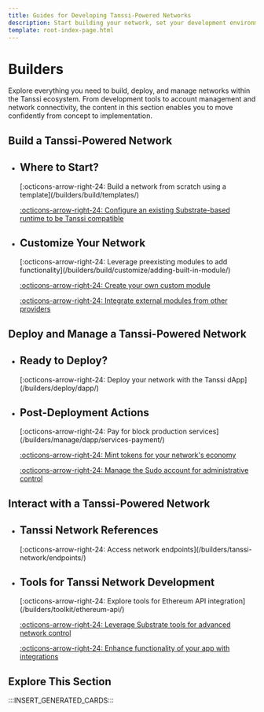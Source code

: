 ```yaml
---
title: Guides for Developing Tanssi-Powered Networks
description: Start building your network, set your development environment up, test and deploy your runtime, and choose the integrations that suit your use case.
template: root-index-page.html
---
```


# Builders

Explore everything you need to build, deploy, and manage networks within the Tanssi ecosystem. From development tools to account management and network connectivity, the content in this section enables you to move confidently from concept to implementation.

## Build a Tanssi-Powered Network

<div class="grid cards" markdown>

-   <h2 class="title">Where to Start?</h2>
    [:octicons-arrow-right-24: Build a network from scratch using a template](/builders/build/templates/)

    [:octicons-arrow-right-24: Configure an existing Substrate-based runtime to be Tanssi compatible](/builders/build/templates/custom-runtime/)

-   <h2 class="title">Customize Your Network</h2>
    [:octicons-arrow-right-24: Leverage preexisting modules to add functionality](/builders/build/customize/adding-built-in-module/)

    [:octicons-arrow-right-24: Create your own custom module](/builders/build/customize/adding-custom-made-module/)

    [:octicons-arrow-right-24: Integrate external modules from other providers](/builders/build/customize/adding-external-module/)

</div>

## Deploy and Manage a Tanssi-Powered Network

<div class="grid cards" markdown>

-   <h2 class="title">Ready to Deploy?</h2>
    [:octicons-arrow-right-24: Deploy your network with the Tanssi dApp](/builders/deploy/dapp/)

-   <h2 class="title">Post-Deployment Actions</h2>
    [:octicons-arrow-right-24: Pay for block production services](/builders/manage/dapp/services-payment/)

    [:octicons-arrow-right-24: Mint tokens for your network's economy](/builders/manage/dapp/manage-tokens/)
    
    [:octicons-arrow-right-24: Manage the Sudo account for administrative control](/builders/manage/developer-portal/sudo/)

</div>

## Interact with a Tanssi-Powered Network

<div class="grid cards" markdown>

-   <h2 class="title">Tanssi Network References</h2>
    [:octicons-arrow-right-24: Access network endpoints](/builders/tanssi-network/endpoints/)

-   <h2 class="title">Tools for Tanssi Network Development</h2>
    [:octicons-arrow-right-24: Explore tools for Ethereum API integration](/builders/toolkit/ethereum-api/)

    [:octicons-arrow-right-24: Leverage Substrate tools for advanced network control](/builders/toolkit/substrate-api/)

    [:octicons-arrow-right-24: Enhance functionality of your app with integrations](/builders/toolkit/integrations/)

</div>

## Explore This Section

:::INSERT_GENERATED_CARDS:::

